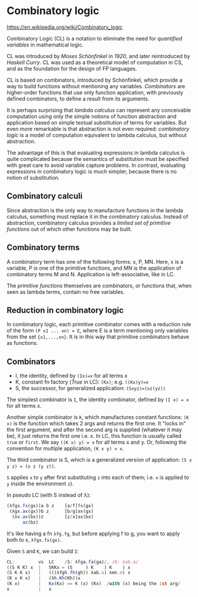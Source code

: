 # Combinatory logic

https://en.wikipedia.org/wiki/Combinatory_logic

Combinatory Logic (CL) is a notation to eliminate the need for *quantified variables* in mathematical logic.

CL was introduced by *Moses Schönfinkel* in *1920*, and later reintroduced by *Haskell Curry*. CL was used as a theoretical model of computation in CS, and as the foundation for the design of FP languages.

CL is based on combinators, introduced by Schönfinkel, which provide a way to build functions without mentioning any variables. *Combinators* are higher-order functions that use only function application, with previously defined combinators, to define a result from its arguments.

It is perhaps surprising that *lambda calculus* can represent any conceivable computation using only the simple notions of function abstraction and application based on simple textual substitution of terms for variables. But even more remarkable is that abstraction is not even required: *combinatory logic* is a model of computation equivalent to lambda calculus, but without abstraction.

The advantage of this is that evaluating expressions in lambda calculus is quite complicated because the semantics of substitution must be specified with great care to avoid variable capture problems. In contrast, evaluating expressions in combinatory logic is much simpler, because there is no notion of substitution.

## Combinatory calculi

Since abstraction is the only way to manufacture functions in the lambda calculus, something must replace it in the combinatory calculus. Instead of abstraction, combinatory calculus provides a *limited set of primitive functions* out of which other functions may be built.

## Combinatory terms
A combinatory term has one of the following forms: x, P, MN. Here, x is a variable, P is one of the primitive functions, and MN is the application of combinatory terms M and N. Application is left-associative, like in LC.

The *primitive functions* themselves are combinators, or functions that, when seen as lambda terms, contain no free variables.

## Reduction in combinatory logic

In combinatory logic, each primitive combinator comes with a reduction rule of the form `(P x1 ... xn) = E`, where E is a term mentioning only variables from the set `{x1,...,xn}`. It is in this way that primitive combinators behave as functions.

## Combinators

* I, the identity, defined by `(Ix)=x` for all terms x
* K, constant fn factory (*True* in LC): `(Kx)`; e.g. `((Kx)y)=x`
* S, the successor, for generalized application: `(Sxyz)=(xz(yz))`


The simplest combinator is `I`, the identity combinator, defined by 
`(I x) = x` for all terms x.

Another simple combinator is `K`, which manufactures constant functions: `(K x)` is the function which takes 2 args and returns the first one. It "locks in" the first argument, and after the second arg is supplied (whatever it may be), it just returns the first one i.e. x. In LC, this function is usually called `true` or `first`. We say `((K x) y) = x` for all terms x and y. Or, following the convention for multiple application, `(K x y) = x`.

The third combinator is S, which is a generalized version of application: 
`(S x y z) = (x z (y z))`.

`S` applies `x` to `y` after first substituting `z` into each of them; i.e. `x` is applied to `y` inside the environment `z`).

In pseudo LC (with S instead of λ):

```js
(λfgx.fx(gx))a b z    [a/f]fx(gx)
 (λgx.ax(gx))b z      [b/g]ax(gx)
  (λx.ax(bx))z        [z/x]ax(bx)
      az(bz)
```

It's like having a fn `λfg.fg`, but before applying f to g, you want to apply both to x, `λfgx.fx(gx)`.

Given `S` and `K`, we can build `I`:

```js
CL:         vs  LC    /S: λfga.fa(ga)/, /K: λab.a/
((S K K) x  |   SKKx = (S     ) K    ) K    ) x
(S K K x)   |   (((λfgh.fh(gh)) λab.a) λmn.m) x
(K x K x)   |   (λh.Kh(Kh))x
(K x)       |   Kx(Kx) == K (x) (Kx)  /with (x) being the 1st arg/
x           |   x
```
